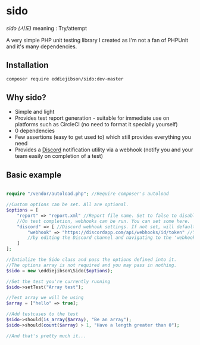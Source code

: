 # sido

*sido (시도)* meaning : Try/attempt

A very simple PHP unit testing library I created as I'm not a fan of PHPUnit and it's many dependencies.

## Installation

```bash
composer require eddiejibson/sido:dev-master
```

## Why sido?

* Simple and light
* Provides test report generation - suitable for immediate use on platforms such as CircleCI (no need to format it specially yourself)
* 0 dependencies
* Few assertions (easy to get used to) which still provides everything you need
* Provides a [Discord](https://discordapp.com) notification utility via a webhook (notify you and your team easily on completion of a test)

## Basic example

```php

require "/vendor/autoload.php"; //Require composer's autoload

//Custom options can be set. All are optional.
$options = [
    "report" => "report.xml" //Report file name. Set to false to disable generation fully.
    //On test completion, webhooks can be run. You can set some here.
    "discord" => [ //Discord webhook settings. If not set, will default to false (not used)
        "webhook" => "https://discordapp.com/api/webhooks/id/token" //Your Discord webhook URL. This can be created
        //by editing the Discord channel and navigating to the 'webhooks' section
    ]
];

//Intialize the Sido class and pass the options defined into it.
//The options array is not required and you may pass in nothing.
$sido = new \eddiejibson\Sido($options);

//Set the test you're currently running
$sido->setTest("Array test");

//Test array we will be using
$array = ["hello" => true];

//Add testcases to the test
$sido->should(is_array($array), "Be an array");
$sido->should(count($array) > 1, "Have a length greater than 0");

//And that's pretty much it...
```
